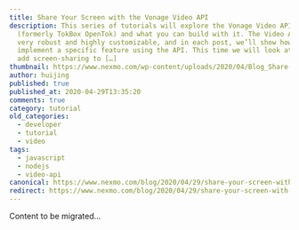 ```yaml
---
title: Share Your Screen with the Vonage Video API
description: This series of tutorials will explore the Vonage Video API
  (formerly TokBox OpenTok) and what you can build with it. The Video API is
  very robust and highly customizable, and in each post, we’ll show how to
  implement a specific feature using the API. This time we will look at how to
  add screen-sharing to […]
thumbnail: https://www.nexmo.com/wp-content/uploads/2020/04/Blog_Share-Your-Screen_1200x600.png
author: huijing
published: true
published_at: 2020-04-29T13:35:20
comments: true
category: tutorial
old_categories:
  - developer
  - tutorial
  - video
tags:
  - javascript
  - nodejs
  - video-api
canonical: https://www.nexmo.com/blog/2020/04/29/share-your-screen-with-the-vonage-video-api-dr
redirect: https://www.nexmo.com/blog/2020/04/29/share-your-screen-with-the-vonage-video-api-dr
---
```

Content to be migrated...